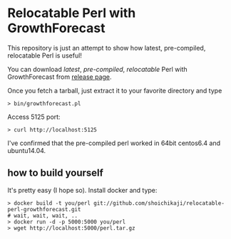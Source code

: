 # Relocatable Perl with GrowthForecast

This repository is just an attempt to show
how latest, pre-compiled, relocatable Perl is useful!

You can download *latest*, *pre-compiled*, *relocatable* Perl with GrowthForecast from
[release page](https://github.com/shoichikaji/relocatable-perl-growthforecast/releases).

Once you fetch a tarball, just extract it to your favorite directory
and type

    > bin/growthforecast.pl

Access 5125 port:

    > curl http://localhost:5125

I've confirmed that the pre-compiled perl worked in 64bit centos6.4 and ubuntu14.04.


## how to build yourself

It's pretty easy (I hope so). Install docker and type:

    > docker build -t you/perl git://github.com/shoichikaji/relocatable-perl-growthforecast.git
    # wait, wait, wait, ..
    > docker run -d -p 5000:5000 you/perl
    > wget http://localhost:5000/perl.tar.gz

